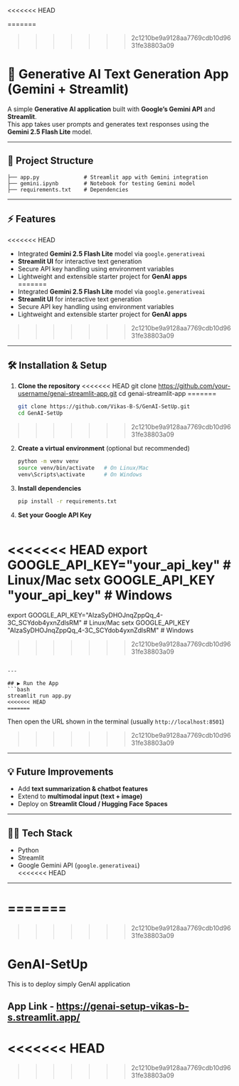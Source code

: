 <<<<<<< HEAD

=======
>>>>>>> 2c1210be9a9128aa7769cdb10d9631fe38803a09
# 🚀 Generative AI Text Generation App (Gemini + Streamlit)

A simple **Generative AI application** built with **Google’s Gemini API** and **Streamlit**.  
This app takes user prompts and generates text responses using the **Gemini 2.5 Flash Lite** model.  

---

## 📂 Project Structure
```
├── app.py              # Streamlit app with Gemini integration
├── gemini.ipynb        # Notebook for testing Gemini model
├── requirements.txt    # Dependencies
```

---

## ⚡ Features
<<<<<<< HEAD
-  Integrated **Gemini 2.5 Flash Lite** model via `google.generativeai`  
-  **Streamlit UI** for interactive text generation  
-  Secure API key handling using environment variables  
-  Lightweight and extensible starter project for **GenAI apps**  
=======
- Integrated **Gemini 2.5 Flash Lite** model via `google.generativeai`  
- **Streamlit UI** for interactive text generation  
- Secure API key handling using environment variables  
- Lightweight and extensible starter project for **GenAI apps**  
>>>>>>> 2c1210be9a9128aa7769cdb10d9631fe38803a09

---

## 🛠️ Installation & Setup

1. **Clone the repository**
<<<<<<< HEAD
git clone https://github.com/your-username/genai-streamlit-app.git
cd genai-streamlit-app
=======
   ```bash
   git clone https://github.com/Vikas-B-S/GenAI-SetUp.git
   cd GenAI-SetUp
   ```
>>>>>>> 2c1210be9a9128aa7769cdb10d9631fe38803a09

2. **Create a virtual environment** (optional but recommended)
   ```bash
   python -m venv venv
   source venv/bin/activate   # On Linux/Mac
   venv\Scripts\activate      # On Windows
   ```

3. **Install dependencies**
   ```bash
   pip install -r requirements.txt
   ```

4. **Set your Google API Key**
   ```bash
<<<<<<< HEAD
   export GOOGLE_API_KEY="your_api_key"   # Linux/Mac
   setx GOOGLE_API_KEY "your_api_key"     # Windows
=======
   export GOOGLE_API_KEY="AIzaSyDHOJnqZppQq_4-3C_SCYdob4yxnZdlsRM"   # Linux/Mac
   setx GOOGLE_API_KEY "AIzaSyDHOJnqZppQq_4-3C_SCYdob4yxnZdlsRM"     # Windows
>>>>>>> 2c1210be9a9128aa7769cdb10d9631fe38803a09
   ```

---

## ▶️ Run the App
```bash
streamlit run app.py
<<<<<<< HEAD
=======
```

Then open the URL shown in the terminal (usually `http://localhost:8501`)  

>>>>>>> 2c1210be9a9128aa7769cdb10d9631fe38803a09
---

## 💡 Future Improvements
- Add **text summarization & chatbot features**  
- Extend to **multimodal input (text + image)**  
- Deploy on **Streamlit Cloud / Hugging Face Spaces**  

---

## 🧑‍💻 Tech Stack
- Python  
- Streamlit  
- Google Gemini API (`google.generativeai`)  
<<<<<<< HEAD

--- 

=======
=======
>>>>>>> 2c1210be9a9128aa7769cdb10d9631fe38803a09
# GenAI-SetUp
This is to deploy simply GenAI application

## App Link - https://genai-setup-vikas-b-s.streamlit.app/

<<<<<<< HEAD
=======

>>>>>>> 2c1210be9a9128aa7769cdb10d9631fe38803a09
